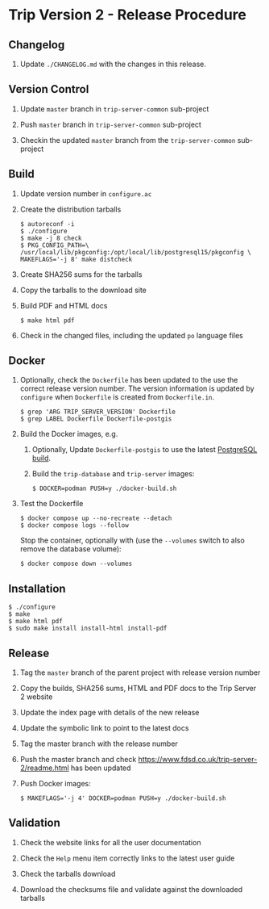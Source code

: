 # Trip Version 2 - Release Procedure

## Changelog

1.  Update `./CHANGELOG.md` with the changes in this release.

## Version Control

1.  Update `master` branch in `trip-server-common` sub-project

1.  Push `master` branch in `trip-server-common` sub-project

1.  Checkin the updated `master` branch from the `trip-server-common` sub-project

## Build

1.  Update version number in `configure.ac`

1.  Create the distribution tarballs

		$ autoreconf -i
		$ ./configure
		$ make -j 8 check
		$ PKG_CONFIG_PATH=\
		/usr/local/lib/pkgconfig:/opt/local/lib/postgresql15/pkgconfig \
		MAKEFLAGS='-j 8' make distcheck

1.  Create SHA256 sums for the tarballs

1.  Copy the tarballs to the download site

1.  Build PDF and HTML docs

		$ make html pdf

1.  Check in the changed files, including the updated `po` language files

## Docker

1.  Optionally, check the `Dockerfile` has been updated to the use the correct
	release version number.  The version information is updated by `configure`
	when `Dockerfile` is created from `Dockerfile.in`.

		$ grep 'ARG TRIP_SERVER_VERSION' Dockerfile
		$ grep LABEL Dockerfile Dockerfile-postgis

1.  Build the Docker images, e.g.

	1.  Optionally, Update `Dockerfile-postgis` to use the latest
		[PostgreSQL build](https://hub.docker.com/_/postgres).

	1.  Build the `trip-database` and `trip-server` images:

			$ DOCKER=podman PUSH=y ./docker-build.sh

1.	Test the Dockerfile

		$ docker compose up --no-recreate --detach
		$ docker compose logs --follow

	Stop the container, optionally with (use the `--volumes` switch to also
    remove the database volume):

		$ docker compose down --volumes

## Installation

	$ ./configure
	$ make
	$ make html pdf
	$ sudo make install install-html install-pdf

## Release

1.  Tag the `master` branch of the parent project with release version number

1.  Copy the builds, SHA256 sums, HTML and PDF docs to the Trip Server 2
    website

1.  Update the index page with details of the new release

1.  Update the symbolic link to point to the latest docs

1.  Tag the master branch with the release number

1.  Push the master branch and check
    <https://www.fdsd.co.uk/trip-server-2/readme.html> has been updated

1.  Push Docker images:

		$ MAKEFLAGS='-j 4' DOCKER=podman PUSH=y ./docker-build.sh

## Validation

1.  Check the website links for all the user documentation

1.  Check the `Help` menu item correctly links to the latest user guide

1.  Check the tarballs download

1.  Download the checksums file and validate against the downloaded tarballs
